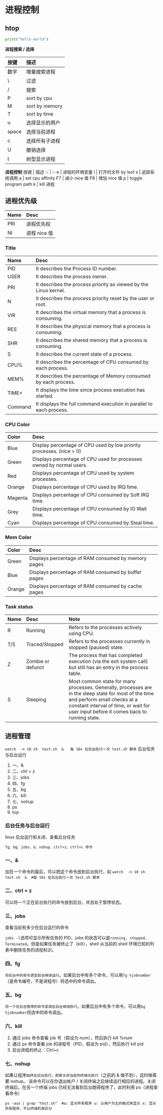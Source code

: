 # 进程控制

## htop

```python
print("hello world")
```

**进程搜索 / 选择**

按键  | 描述
:-    | :-
数字  | 增量搜索进程
\     | 过滤
/     | 搜索
P     | sort by cpu
M     | sort by memory
T     | sort by time
u     | 选择显示的用户
space | 选择当前进程
c     | 选择所有子进程
U     | 撤销选择
t     | 树型显示进程

**进程控制**
按键  | 描述
:-    | :-
e     | 进程的环境变量
l     | 打开的文件 by lsof
s     | 追踪系统调用
a     | set cpu affinity
F7    | 减小 nice 值
F8    | 增加 nice 值
p     | toggle program path
k     | kill 进程

## 进程优先级

Name | Desc
:-   | :-
PRI  | 进程优先权 | 值越小优先级越高`PRI=PRI(old)+NI`
NI   | 进程 nice 值 | 进程的修正数值

### Title

Name    | Desc
:-      | :-
PID     | It describes the Process ID number.
USER    | It describes the process owner.
PRI     | It describes the process priority as viewed by the Linux kernel.
N       | It describes the process priority reset by the user or root.
VIR     | It describes the virtual memory that a process is consuming.
RES     | It describes the physical memory that a process is consuming.
SHR     | It describes the shared memory that a process is consuming.
S       | It describes the current state of a process.
CPU%    | It describes the percentage of CPU consumed by each process.
MEM%    | It describes the percentage of Memory consumed by each process.
TIME+   | It displays the time since process execution has started.
Command | It displays the full command execution in parallel to each process.

### CPU Color

Color   | Desc
:-      | :-
Blue    | Display percentage of CPU used by low priority processes. (nice > 0)
Green   | Displays percentage of CPU used for processes owned by normal users.
Red     | Displays percentage of CPU used by system processes.
Orange  | Displays percentage of CPU used by IRQ time.
Magenta | Displays percentage of CPU consumed by Soft IRQ time.
Grey    | Displays percentage of CPU consumed by IO Wait time.
Cyan    | Displays percentage of CPU consumed by Steal time.

### Mem Color

Color  | Desc
:-     | :-
Green  | Displays percentage of RAM consumed by memory pages
Blue   | Displays percentage of RAM consumed by buffer pages
Orange | Displays percentage of RAM consumed by cache pages

### Task status

Name | Desc              | Note
:-   | :-                | :-
R    | Running           | Refers to the processes actively using CPU.
T/S  | Traced/Stopped    | Refers to the processes currently in stopped (paused) state.
Z    | Zombie or defunct | The process that has completed execution (via the exit system call) but still has an entry in the process table.
S    | Sleeping          | Most common state for many processes. Generally, processes are in the sleep state for most of the time and perform small checks at a constant interval of time, or wait for user input before it comes back to running state.

## 进程管理

`watch  -n 10 sh  test.sh  &   每 10s 在后台执行一次 test.sh 脚本`
后台任务与后台运行

1. 一、&
2. 二、ctrl + z
3. 三、jobs
4. 四、fg
5. 五、bg
6. 六、kill
7. 七、nohup
8. ps
9. top

### 后台任务与后台运行

linux 后台运行和关闭、查看后台任务

`fg、bg、jobs、&、nohup、ctrl+z、ctrl+c 命令`

### 一、&

加在一个命令的最后，可以把这个命令放到后台执行，如
`watch  -n 10 sh  test.sh  &  #每 10s 在后台执行一次 test.sh 脚本`

### 二、ctrl + z

可以将一个正在前台执行的命令放到后台，并且处于暂停状态。

### 三、jobs

查看当前有多少在后台运行的命令

`jobs -l`选项可显示所有任务的 PID，jobs 的状态可以是`running, stopped, Terminated`。但是如果任务被终止了（kill），shell 从当前的 shell 环境已知的列表中删除任务的进程标识。

### 四、fg

`将后台中的命令调至前台继续运行`。如果后台中有多个命令，可以用`fg %jobnumber`（是命令编号，不是进程号）将选中的命令调出。

### 五、bg

`将一个在后台暂停的命令变成在后台继续执行`。如果后台中有多个命令，可以用`bg %jobnumber`将选中的命令调出。

### 六、kill

1. 通过 jobs 命令查看 job 号（假设为 num），然后执行 kill %num
2. 通过 ps 命令查看 job 的进程号（PID，假设为 pid），然后执行 kill pid
3. 前台进程的终止：Ctrl+c

### 七、nohup

如果让程序`始终在后台执行，即使关闭当前的终端也执行`（之前的 & 做不到），这时候需要 nohup。
该命令可以在你退出帐户 / 关闭终端之后继续运行相应的进程。关闭终端后，在另一个终端 jobs 已经无法看到后台跑得程序了，此时利用 ps（进程查看命令）

`ps -aux | grep "test.sh"  #a: 显示所有程序 u: 以用户为主的格式来显示 x: 显示所有程序，不以终端机来区分`

